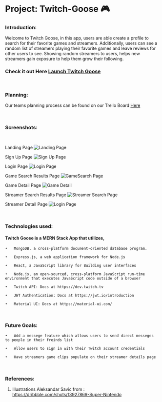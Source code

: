 # Project: Twitch-Goose 🎮


### Introduction:
Welcome to Twitch Goose, in this app, users are able create a profile to search for their favorite games and streamers.  Additionally, users can see a random list of streamers playing their favorite games and leave reviews for other users to see. Showing random streamers to users, helps new streamers gain exposure to help them grow their following. 
</br>

### Check it out Here [Launch Twitch Goose](https://twitch-goose.herokuapp.com/)
</br>

### Planning:
Our teams planning process can be found on our Trello Board [Here](https://trello.com/b/G2Ekj0zz/twitch-app)

</br>

### Screenshots:

</br>

Landing Page
![Landing Page](https://i.imgur.com/9exVlRH.png)

Sign Up Page
![Sign Up Page]()

Login Page
![Login Page]()

Game Search Results Page
![GameSearch Page](https://i.imgur.com/SYWXku0.png)

Game Detail Page
![Game Detail]()


Streamer Search Results Page
![Streamer Search Page](https://i.imgur.com/prl1cBa.png)

Streamer Detail Page
![Login Page]()

</br>

### Technologies used:

#### Twitch Goose is a MERN Stack App that utilizes,

    •	MongoDB, a cross-platform document-oriented database program.

    •	Express.js, a web application framework for Node.js

    •	React, a JavaScript library for Building user interfaces

    •	Node.js, an open-sourced, cross-platform JavaScript run-time environment that executes JavaScript code outside of a browser

    •	Twitch API: Docs at https://dev.twitch.tv

    •	JWT Authentication: Docs at https://jwt.io/introduction

    •	Material UI: Docs at https://material-ui.com/

</br>

### Future Goals:

    •	Add a messege feature which allows users to send direct messeges to people in their freinds list
    
    •	Allow users to sign in with their Twitch account credentials 
    
    •	Have streamers game clips populate on their streamer details page
    
  </br>
  
### References:
1. Illustrations Aleksandar Savic from : https://dribbble.com/shots/13927869-Super-Nintendo
